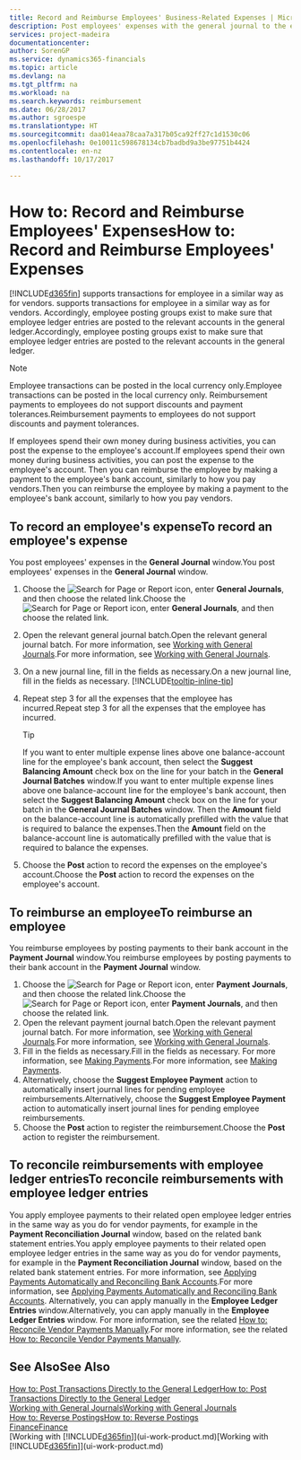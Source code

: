 ```yaml
---
title: Record and Reimburse Employees' Business-Related Expenses | Microsoft Docs
description: Post employees' expenses with the general journal to the employee's account and later post a payment to the employee's bank account to reimburse for the business-related expense.
services: project-madeira
documentationcenter: 
author: SorenGP
ms.service: dynamics365-financials
ms.topic: article
ms.devlang: na
ms.tgt_pltfrm: na
ms.workload: na
ms.search.keywords: reimbursement
ms.date: 06/28/2017
ms.author: sgroespe
ms.translationtype: HT
ms.sourcegitcommit: daa014eaa78caa7a317b05ca92ff27c1d1530c06
ms.openlocfilehash: 0e10011c598678134cb7badbd9a3be97751b4424
ms.contentlocale: en-nz
ms.lasthandoff: 10/17/2017

---
```

# <a name="how-to-record-and-reimburse-employees-expenses"></a><span data-ttu-id="bb552-103">How to: Record and Reimburse Employees' Expenses</span><span class="sxs-lookup"><span data-stu-id="bb552-103">How to: Record and Reimburse Employees' Expenses</span></span>
[!INCLUDE[d365fin](includes/d365fin_md.md)]<span data-ttu-id="bb552-104"> supports transactions for employee in a similar way as for vendors.</span><span class="sxs-lookup"><span data-stu-id="bb552-104"> supports transactions for employee in a similar way as for vendors.</span></span> <span data-ttu-id="bb552-105">Accordingly, employee posting groups exist to make sure that employee ledger entries are posted to the relevant accounts in the general ledger.</span><span class="sxs-lookup"><span data-stu-id="bb552-105">Accordingly, employee posting groups exist to make sure that employee ledger entries are posted to the relevant accounts in the general ledger.</span></span>

> [!NOTE]  
> <span data-ttu-id="bb552-106">Employee transactions can be posted in the local currency only.</span><span class="sxs-lookup"><span data-stu-id="bb552-106">Employee transactions can be posted in the local currency only.</span></span> <span data-ttu-id="bb552-107">Reimbursement payments to employees do not support discounts and payment tolerances.</span><span class="sxs-lookup"><span data-stu-id="bb552-107">Reimbursement payments to employees do not support discounts and payment tolerances.</span></span>

<span data-ttu-id="bb552-108">If employees spend their own money during business activities, you can post the expense to the employee's account.</span><span class="sxs-lookup"><span data-stu-id="bb552-108">If employees spend their own money during business activities, you can post the expense to the employee's account.</span></span> <span data-ttu-id="bb552-109">Then you can reimburse the employee by making a payment to the employee's bank account, similarly to how you pay vendors.</span><span class="sxs-lookup"><span data-stu-id="bb552-109">Then you can reimburse the employee by making a payment to the employee's bank account, similarly to how you pay vendors.</span></span>

## <a name="to-record-an-employees-expense"></a><span data-ttu-id="bb552-110">To record an employee's expense</span><span class="sxs-lookup"><span data-stu-id="bb552-110">To record an employee's expense</span></span>
<span data-ttu-id="bb552-111">You post employees' expenses in the **General Journal** window.</span><span class="sxs-lookup"><span data-stu-id="bb552-111">You post employees' expenses in the **General Journal** window.</span></span>
1. <span data-ttu-id="bb552-112">Choose the ![Search for Page or Report](media/ui-search/search_small.png "Search for Page or Report icon") icon, enter **General Journals**, and then choose the related link.</span><span class="sxs-lookup"><span data-stu-id="bb552-112">Choose the ![Search for Page or Report](media/ui-search/search_small.png "Search for Page or Report icon") icon, enter **General Journals**, and then choose the related link.</span></span>
2. <span data-ttu-id="bb552-113">Open the relevant general journal batch.</span><span class="sxs-lookup"><span data-stu-id="bb552-113">Open the relevant general journal batch.</span></span> <span data-ttu-id="bb552-114">For more information, see [Working with General Journals](ui-work-general-journals.md).</span><span class="sxs-lookup"><span data-stu-id="bb552-114">For more information, see [Working with General Journals](ui-work-general-journals.md).</span></span>
3. <span data-ttu-id="bb552-115">On a new journal line, fill in the fields as necessary.</span><span class="sxs-lookup"><span data-stu-id="bb552-115">On a new journal line, fill in the fields as necessary.</span></span> [!INCLUDE[tooltip-inline-tip](includes/tooltip-inline-tip_md.md)]    
4. <span data-ttu-id="bb552-116">Repeat step 3 for all the expenses that the employee has incurred.</span><span class="sxs-lookup"><span data-stu-id="bb552-116">Repeat step 3 for all the expenses that the employee has incurred.</span></span>

    > [!TIP]  
    > <span data-ttu-id="bb552-117">If you want to enter multiple expense lines above one balance-account line for the employee's bank account, then select the **Suggest Balancing Amount** check box on the line for your batch in the **General Journal Batches** window.</span><span class="sxs-lookup"><span data-stu-id="bb552-117">If you want to enter multiple expense lines above one balance-account line for the employee's bank account, then select the **Suggest Balancing Amount** check box on the line for your batch in the **General Journal Batches** window.</span></span> <span data-ttu-id="bb552-118">Then the **Amount** field on the balance-account line is automatically prefilled with the value that is required to balance the expenses.</span><span class="sxs-lookup"><span data-stu-id="bb552-118">Then the **Amount** field on the balance-account line is automatically prefilled with the value that is required to balance the expenses.</span></span>
5. <span data-ttu-id="bb552-119">Choose the **Post** action to record the expenses on the employee's account.</span><span class="sxs-lookup"><span data-stu-id="bb552-119">Choose the **Post** action to record the expenses on the employee's account.</span></span>

## <a name="to-reimburse-an-employee"></a><span data-ttu-id="bb552-120">To reimburse an employee</span><span class="sxs-lookup"><span data-stu-id="bb552-120">To reimburse an employee</span></span>
<span data-ttu-id="bb552-121">You reimburse employees by posting payments to their bank account in the **Payment Journal** window.</span><span class="sxs-lookup"><span data-stu-id="bb552-121">You reimburse employees by posting payments to their bank account in the **Payment Journal** window.</span></span>
1. <span data-ttu-id="bb552-122">Choose the ![Search for Page or Report](media/ui-search/search_small.png "Search for Page or Report icon") icon, enter **Payment Journals**, and then choose the related link.</span><span class="sxs-lookup"><span data-stu-id="bb552-122">Choose the ![Search for Page or Report](media/ui-search/search_small.png "Search for Page or Report icon") icon, enter **Payment Journals**, and then choose the related link.</span></span>
2. <span data-ttu-id="bb552-123">Open the relevant payment journal batch.</span><span class="sxs-lookup"><span data-stu-id="bb552-123">Open the relevant payment journal batch.</span></span> <span data-ttu-id="bb552-124">For more information, see [Working with General Journals](ui-work-general-journals.md).</span><span class="sxs-lookup"><span data-stu-id="bb552-124">For more information, see [Working with General Journals](ui-work-general-journals.md).</span></span>
3. <span data-ttu-id="bb552-125">Fill in the fields as necessary.</span><span class="sxs-lookup"><span data-stu-id="bb552-125">Fill in the fields as necessary.</span></span> <span data-ttu-id="bb552-126">For more information, see [Making Payments](payables-make-payments.md).</span><span class="sxs-lookup"><span data-stu-id="bb552-126">For more information, see [Making Payments](payables-make-payments.md).</span></span>
4. <span data-ttu-id="bb552-127">Alternatively, choose the **Suggest Employee Payment** action to automatically insert journal lines for pending employee reimbursements.</span><span class="sxs-lookup"><span data-stu-id="bb552-127">Alternatively, choose the **Suggest Employee Payment** action to automatically insert journal lines for pending employee reimbursements.</span></span>
5. <span data-ttu-id="bb552-128">Choose the **Post** action to register the reimbursement.</span><span class="sxs-lookup"><span data-stu-id="bb552-128">Choose the **Post** action to register the reimbursement.</span></span>  

## <a name="to-reconcile-reimbursements-with-employee-ledger-entries"></a><span data-ttu-id="bb552-129">To reconcile reimbursements with employee ledger entries</span><span class="sxs-lookup"><span data-stu-id="bb552-129">To reconcile reimbursements with employee ledger entries</span></span>
<span data-ttu-id="bb552-130">You apply employee payments to their related open employee ledger entries in the same way as you do for vendor payments, for example in the **Payment Reconciliation Journal** window, based on the related bank statement entries.</span><span class="sxs-lookup"><span data-stu-id="bb552-130">You apply employee payments to their related open employee ledger entries in the same way as you do for vendor payments, for example in the **Payment Reconciliation Journal** window, based on the related bank statement entries.</span></span> <span data-ttu-id="bb552-131">For more information, see [Applying Payments Automatically and Reconciling Bank Accounts](receivables-apply-payments-auto-reconcile-bank-accounts.md).</span><span class="sxs-lookup"><span data-stu-id="bb552-131">For more information, see [Applying Payments Automatically and Reconciling Bank Accounts](receivables-apply-payments-auto-reconcile-bank-accounts.md).</span></span> <span data-ttu-id="bb552-132">Alternatively, you can apply manually in the **Employee Ledger Entries** window.</span><span class="sxs-lookup"><span data-stu-id="bb552-132">Alternatively, you can apply manually in the **Employee Ledger Entries** window.</span></span> <span data-ttu-id="bb552-133">For more information, see the related [How to: Reconcile Vendor Payments Manually](payables-how-apply-purchase-transactions-manually.md).</span><span class="sxs-lookup"><span data-stu-id="bb552-133">For more information, see the related [How to: Reconcile Vendor Payments Manually](payables-how-apply-purchase-transactions-manually.md).</span></span>  

## <a name="see-also"></a><span data-ttu-id="bb552-134">See Also</span><span class="sxs-lookup"><span data-stu-id="bb552-134">See Also</span></span>
[<span data-ttu-id="bb552-135">How to: Post Transactions Directly to the General Ledger</span><span class="sxs-lookup"><span data-stu-id="bb552-135">How to: Post Transactions Directly to the General Ledger</span></span>](finance-how-post-transactions-directly.md)  
[<span data-ttu-id="bb552-136">Working with General Journals</span><span class="sxs-lookup"><span data-stu-id="bb552-136">Working with General Journals</span></span>](ui-work-general-journals.md)  
[<span data-ttu-id="bb552-137">How to: Reverse Postings</span><span class="sxs-lookup"><span data-stu-id="bb552-137">How to: Reverse Postings</span></span>](finance-how-reverse-journal-posting.md)  
[<span data-ttu-id="bb552-138">Finance</span><span class="sxs-lookup"><span data-stu-id="bb552-138">Finance</span></span>](finance.md)  
<span data-ttu-id="bb552-139">[Working with [!INCLUDE[d365fin](includes/d365fin_md.md)]](ui-work-product.md)</span><span class="sxs-lookup"><span data-stu-id="bb552-139">[Working with [!INCLUDE[d365fin](includes/d365fin_md.md)]](ui-work-product.md)</span></span>  

